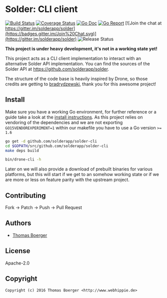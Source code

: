 # Solder: CLI client

[![Build Status](http://github.dronehippie.de/api/badges/solderapp/solder-cli/status.svg)](http://github.dronehippie.de/solderapp/solder-cli)
[![Coverage Status](https://aircover.co/badges/solderapp/solder-cli/coverage.svg)](https://aircover.co/solderapp/solder-cli)
[![Go Doc](https://godoc.org/github.com/solderapp/solder-cli?status.svg)](http://godoc.org/github.com/solderapp/solder-cli)
[![Go Report](http://goreportcard.com/badge/solderapp/solder-cli)](http://goreportcard.com/report/solderapp/solder-cli)
[![Join the chat at https://gitter.im/solderapp/solder](https://badges.gitter.im/Join%20Chat.svg)](https://gitter.im/solderapp/solder)
![Release Status](https://img.shields.io/badge/status-beta-yellow.svg?style=flat)

**This project is under heavy development, it's not in a working state yet!**

This project acts as a CLI client implementation to interact with an
alternative Solder API implementation. You can find the sources of the Solder
API at https://github.com/solderapp/solder.

The structure of the code base is heavily inspired by Drone, so those credits
are getting to [bradrydzewski](https://github.com/bradrydzewski), thank you for
this awesome project!


## Install

Make sure you have a working Go environment, for further reference or a guide
take a look at the [install instructions](http://golang.org/doc/install.html).
As this project relies on vendoring of the dependencies and we are not
exporting `GO15VENDOREXPERIMENT=1` within our makefile you have to use a Go
version `>= 1.6`

```bash
go get -d github.com/solderapp/solder-cli
cd $GOPATH/src/github.com/solderapp/solder-cli
make deps build

bin/drone-cli -h
```

Later on we will also provide a download of prebuilt binaries for various
platforms, but this will start if we get to an somehow working state or if we
are more or less on feature parity with the upstream project.


## Contributing

Fork -> Patch -> Push -> Pull Request


## Authors

* [Thomas Boerger](https://github.com/tboerger)


## License

Apache-2.0


## Copyright

```
Copyright (c) 2016 Thomas Boerger <http://www.webhippie.de>
```
